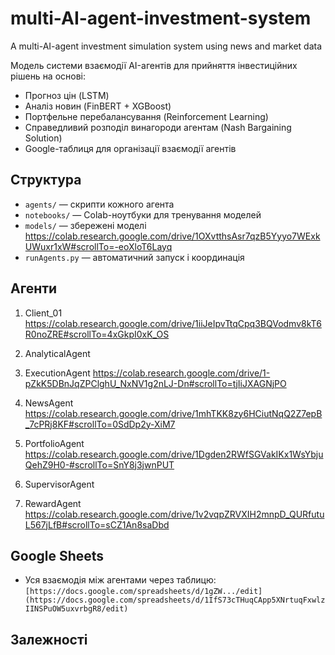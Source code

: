 # multi-AI-agent-investment-system
A multi-AI-agent investment simulation system using news and market data

Модель системи взаємодії AI-агентів для прийняття інвестиційних рішень на основі:
- Прогноз цін (LSTM)
- Аналіз новин (FinBERT + XGBoost)
- Портфельне перебалансування (Reinforcement Learning)
- Справедливий розподіл винагороди агентам (Nash Bargaining Solution)
- Google-таблиця для організації взаємодії агентів

## Структура
- `agents/` — скрипти кожного агента
- `notebooks/` — Colab-ноутбуки для тренування моделей
- `models/` — збережені моделі
  https://colab.research.google.com/drive/1OXvtthsAsr7qzB5Yyyo7WExkUWuxr1xW#scrollTo=-eoXloT6Layq
- `runAgents.py` — автоматичний запуск і координація

## Агенти
1. Client_01
https://colab.research.google.com/drive/1iiJeIpvTtqCpq3BQVodmv8kT6R0noZRE#scrollTo=4xGkpI0xK_OS
3. AnalyticalAgent
4. ExecutionAgent
https://colab.research.google.com/drive/1-pZkK5DBnJqZPClghU_NxNV1g2nLJ-Dn#scrollTo=tjIiJXAGNjPO
5. NewsAgent
https://colab.research.google.com/drive/1mhTKK8zy6HCiutNqQ2Z7epB_7cPRj8KF#scrollTo=0SdDp2y-XiM7

7. PortfolioAgent
https://colab.research.google.com/drive/1Dgden2RWfSGVakIKx1WsYbjuQehZ9H0-#scrollTo=SnY8j3jwnPUT
8. SupervisorAgent

9. RewardAgent
https://colab.research.google.com/drive/1v2vqpZRVXIH2mnpD_QURfutuL567jLfB#scrollTo=sCZ1An8saDbd

## Google Sheets
- Уся взаємодія між агентами через таблицю:
  `[https://docs.google.com/spreadsheets/d/1gZW.../edit](https://docs.google.com/spreadsheets/d/1IfS73cTHuqCApp5XNrtuqFxwlzIINSPuOW5uxvrbgR8/edit)`

## Залежності
